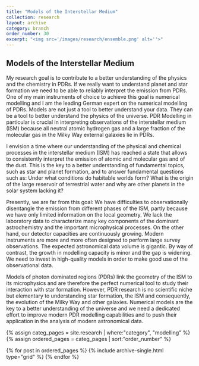 ```yaml
---
title: "Models of the Interstellar Medium"
collection: research
layout: archive
category: branch
order_number: 30
excerpt: "<img src='/images/research/ensemble.png' alt=''>"
---
```


## Models of the Interstellar Medium

My research goal is to contribute to a better understanding of the physics and the chemistry in PDRs. If we really want to understand planet and star formation we need to be able to reliably interpret the emission from PDRs. One of my main instruments of choice to achieve this goal is numerical modelling and I am the leading German expert on the numerical modelling of PDRs.
Models are not just a tool to better understand your data. They can be a tool to better understand the physics of the universe. PDR Modelling in particular is crucial in interpreting observations of the interstellar medium (ISM) because all neutral atomic hydrogen gas and a large fraction of the molecular gas in the Milky Way external galaxies lie in PDRs.

I envision a time where our understanding of the physical and chemical processes in the interstellar medium (ISM) has reached a state that allows to consistently interpret the emission of atomic and molecular gas and of the dust. This is the key to a better understanding of fundamental topics, such as star and planet formation, and to answer fundamental questions such as: Under what conditions do habitable worlds form? What is the origin of the large reservoir of terrestrial water and why are other planets in the solar system lacking it?

Presently, we are far from this goal: We have difficulties to observationally disentangle the emission from different phases of the ISM, partly because we have only limited information on the local geometry. We lack the laboratory data to characterize many key components of the dominant astrochemistry and the important microphysical processes. On the other hand, our detector capacities are continuously growing. Modern instruments are more and more often designed to perform large survey observations. The expected astronomical data volume is gigantic. By way of contrast, the growth in modelling capacity is minor and the gap is widening. We need to invest in high-quality models in order to make good use of the observational data.

Models of photon dominated regions (PDRs) link the geometry of the ISM to its microphysics and are therefore the perfect numerical tool to study their interaction with star formation. However, PDR research is no scientific niche but elementary to understanding star formation, the ISM and consequently, the evolution of the Milky Way and other galaxies. Numerical models are the key to a better understanding of the universe and we need a dedicated effort to improve modern PDR modelling capabilities and to push their application in the analysis of modern astronomical data.


<div>
{% assign categ_pages = site.research | where:"category", "modelling" %}
{% assign ordered_pages =  categ_pages | sort:"order_number" %}

{% for post in ordered_pages %}
  {% include archive-single.html type="grid" %}
{% endfor %}
</div>
